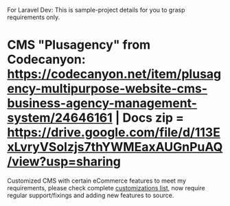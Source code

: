 For Laravel Dev: This is sample-project details for you to grasp requirements only.

# CMS "Plusagency" from Codecanyon: https://codecanyon.net/item/plusagency-multipurpose-website-cms-business-agency-management-system/24646161 | Docs zip = https://drive.google.com/file/d/113ExLvryVSoIzjs7thYWMEaxAUGnPuAQ/view?usp=sharing

Customized CMS with certain eCommerce features to meet my requirements, please check complete [customizations list](https://github.com/Codecanyon-Laravel-CMS-Customisations/Sample-Plusagency-CMS-Customization-Project-without-Repo/milestone/2), now require regular support/fixings and adding new features to source.

